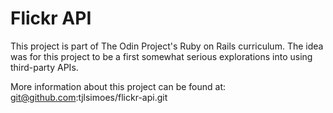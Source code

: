 # Flickr API

This project is part of The Odin Project's Ruby on Rails curriculum. The idea was for this project to be a first somewhat serious explorations into using third-party APIs. 

More information about this project can be found at:
git@github.com:tjlsimoes/flickr-api.git
